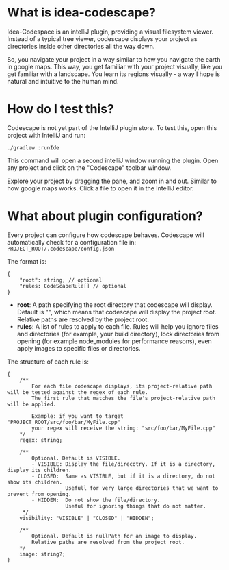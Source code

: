# What is idea-codescape?
Idea-Codespace is an intelliJ plugin, providing a visual filesystem viewer.
Instead of a typical tree viewer, codescape displays your project as directories
inside other directories all the way down.

So, you navigate your project in a way similar to how you navigate the earth in google maps.
This way, you get familiar with your project visually, like you get familiar with a landscape.
You learn its regions visually - a way I hope is natural and intuitive to the human mind.

# How do I test this?
Codescape is not yet part of the IntelliJ plugin store.
To test this, open this project with IntelliJ and run:

`./gradlew :runIde`

This command will open a second intelliJ window running the plugin. Open any project and click on the "Codescape" toolbar window.

Explore your project by dragging the pane, and zoom in and out. Similar to how google maps works.
Click a file to open it in the IntelliJ editor.

# What about plugin configuration?
Every project can configure how codescape behaves. Codescape will automatically check for a configuration file in:
`PROJECT_ROOT/.codescape/config.json`

The format is:
```
{
    "root": string, // optional
    "rules: CodeScapeRule[] // optional
}
```

- **root**: A path specifying the root directory that codescape will display. Default is "",
which means that codescape will display the project root. Relative paths are resolved by the project root.
- **rules**: A list of rules to apply to each file. Rules will help you ignore files and directories (for example, your build directory),
lock directories from opening (for example node_modules for performance reasons), even apply images to specific files or directories.

The structure of each rule is:
```
{
    /**
        For each file codescape displays, its project-relative path will be tested against the regex of each rule.
        The first rule that matches the file's project-relative path will be applied.
        
        Example: if you want to target "PROJECT_ROOT/src/foo/bar/MyFile.cpp"
        your regex will receive the string: "src/foo/bar/MyFile.cpp"
    */
    regex: string;
    
    /**
        Optional. Default is VISIBLE.
        - VISIBLE: Display the file/direcotry. If it is a directory, display its children.
        - CLOSED:  Same as VISIBLE, but if it is a directory, do not show its children.
                   Usefull for very large directories that we want to prevent from opening.
        - HIDDEN:  Do not show the file/directory.
                   Useful for ignoring things that do not matter.
     */
    visibility: "VISIBLE" | "CLOSED" | "HIDDEN";
    
    /**
        Optional. Default is nullPath for an image to display.
        Relative paths are resolved from the project root.
    */
    image: string?;
}
```
